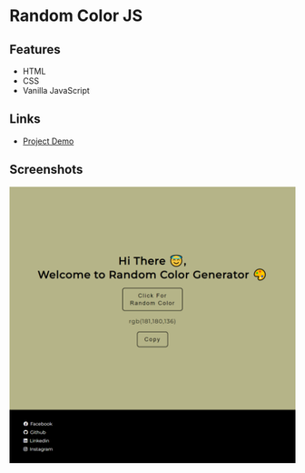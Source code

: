 # Random Color JS

## Features

- HTML
- CSS
- Vanilla JavaScript

## Links

 - [Project Demo](https://ran-color.netlify.app/)

## Screenshots
<img src="./Sites/site.png" alt="Site Screenshort">